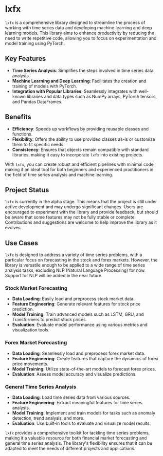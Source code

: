 # lxfx

`lxfx` is a comprehensive library designed to streamline the process of working with time series data and developing machine learning and deep learning models. This library aims to enhance productivity by reducing the need to write repetitive code, allowing you to focus on experimentation and model training using PyTorch.

## Key Features

- **Time Series Analysis**: Simplifies the steps involved in time series data analysis.
- **Machine Learning and Deep Learning**: Facilitates the creation and training of models with PyTorch.
- **Integration with Popular Libraries**: Seamlessly integrates with well-known libraries and data types such as NumPy arrays, PyTorch tensors, and Pandas DataFrames.

## Benefits

- **Efficiency**: Speeds up workflows by providing reusable classes and functions.
- **Flexibility**: Offers the ability to use provided classes as-is or customize them to fit specific needs.
- **Consistency**: Ensures that objects remain compatible with standard libraries, making it easy to incorporate `lxfx` into existing projects.

With `lxfx`, you can create robust and efficient pipelines with minimal code, making it an ideal tool for both beginners and experienced practitioners in the field of time series analysis and machine learning.

## Project Status

`lxfx` is currently in the alpha stage. This means that the project is still under active development and may undergo significant changes. Users are encouraged to experiment with the library and provide feedback, but should be aware that some features may not be fully stable or complete. Contributions and suggestions are welcome to help improve the library as it evolves.

## Use Cases

`lxfx` is designed to address a variety of time series problems, with a particular focus on forecasting in the stock and forex markets. However, the library is versatile enough to be applied to a wide range of time series analysis tasks, excluding NLP (Natural Language Processing) for now. Support for NLP will be added in the near future.

### Stock Market Forecasting

- **Data Loading**: Easily load and preprocess stock market data.
- **Feature Engineering**: Generate relevant features for stock price prediction.
- **Model Training**: Train advanced models such as LSTM, GRU, and Transformers to predict stock prices.
- **Evaluation**: Evaluate model performance using various metrics and visualization tools.

### Forex Market Forecasting

- **Data Loading**: Seamlessly load and preprocess forex market data.
- **Feature Engineering**: Create features that capture the dynamics of forex price movements.
- **Model Training**: Utilize state-of-the-art models to forecast forex prices.
- **Evaluation**: Assess model accuracy and visualize predictions.

### General Time Series Analysis

- **Data Loading**: Load time series data from various sources.
- **Feature Engineering**: Extract meaningful features for time series analysis.
- **Model Training**: Implement and train models for tasks such as anomaly detection, trend analysis, and more.
- **Evaluation**: Use built-in tools to evaluate and visualize model results.

`lxfx` provides a comprehensive toolkit for tackling time series problems, making it a valuable resource for both financial market forecasting and general time series analysis. The library's flexibility ensures that it can be adapted to meet the needs of different projects and applications.


